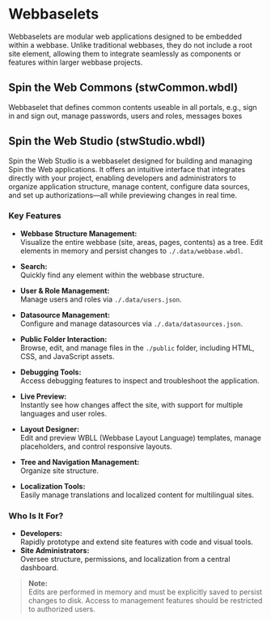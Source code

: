 # Webbaselets

Webbaselets are modular web applications designed to be embedded within a webbase. Unlike traditional webbases, they do
not include a root site element, allowing them to integrate seamlessly as components or features within larger webbase
projects.

## Spin the Web Commons (stwCommon.wbdl)

Webbaselet that defines common contents useable in all portals, e.g., sign in and sign out, manage passwords, users and
roles, messages boxes

## Spin the Web Studio (stwStudio.wbdl)

Spin the Web Studio is a webbaselet designed for building and managing Spin the Web applications. It offers an intuitive
interface that integrates directly with your project, enabling developers and administrators to organize application
structure, manage content, configure data sources, and set up authorizations—all while previewing changes in real time.

### Key Features

- **Webbase Structure Management:**\
  Visualize the entire webbase (site, areas, pages, contents) as a tree. Edit elements in memory and persist changes to
  `./.data/webbase.wbdl`.

- **Search:**\
  Quickly find any element within the webbase structure.

- **User & Role Management:**\
  Manage users and roles via `./.data/users.json`.

- **Datasource Management:**\
  Configure and manage datasources via `./.data/datasources.json`.

- **Public Folder Interaction:**\
  Browse, edit, and manage files in the `./public` folder, including HTML, CSS, and JavaScript assets.

- **Debugging Tools:**\
  Access debugging features to inspect and troubleshoot the application.

- **Live Preview:**\
  Instantly see how changes affect the site, with support for multiple languages and user roles.

- **Layout Designer:**\
  Edit and preview WBLL (Webbase Layout Language) templates, manage placeholders, and control responsive layouts.

- **Tree and Navigation Management:**\
  Organize site structure.

- **Localization Tools:**\
  Easily manage translations and localized content for multilingual sites.

### Who Is It For?

- **Developers:**\
  Rapidly prototype and extend site features with code and visual tools.
- **Site Administrators:**\
  Oversee structure, permissions, and localization from a central dashboard.

> **Note:**\
> Edits are performed in memory and must be explicitly saved to persist changes to disk. Access to management features
> should be restricted to authorized users.
